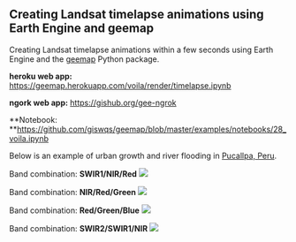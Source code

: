 ## Creating Landsat timelapse animations using Earth Engine and geemap

Creating Landsat timelapse animations within a few seconds using Earth Engine and the [geemap](https://giswqs.github.io/geemap/) Python package.

**heroku web app:** https://geemap.herokuapp.com/voila/render/timelapse.ipynb

**ngork web app:** https://gishub.org/gee-ngrok

**Notebook: **https://github.com/giswqs/geemap/blob/master/examples/notebooks/28_voila.ipynb


Below is an example of urban growth and river flooding in  [Pucallpa, Peru](https://goo.gl/maps/QMkksTWPG4WJZ6V28).

Band combination: **SWIR1/NIR/Red**
![](https://i.imgur.com/lOd1pOk.gif)

Band combination: **NIR/Red/Green**
![](https://i.imgur.com/FspQufJ.gif)

Band combination: **Red/Green/Blue**
![](https://i.imgur.com/Rg44bYx.gif)

Band combination: **SWIR2/SWIR1/NIR**
![](https://i.imgur.com/PS17dag.gif)